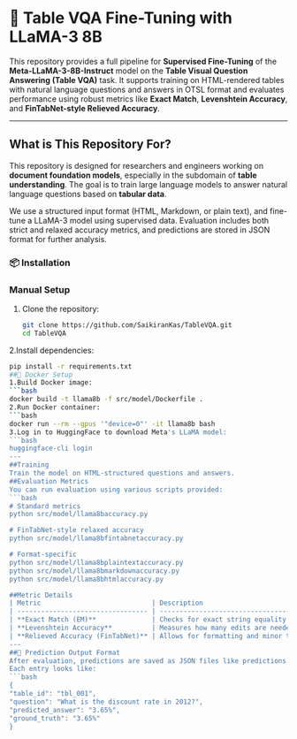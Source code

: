 # 📄 Table VQA Fine-Tuning with LLaMA-3 8B

This repository provides a full pipeline for **Supervised Fine-Tuning** of the **Meta-LLaMA-3-8B-Instruct** model on the **Table Visual Question Answering (Table VQA)** task. It supports training on HTML-rendered tables with natural language questions and answers in OTSL format and evaluates performance using robust metrics like **Exact Match**, **Levenshtein Accuracy**, and **FinTabNet-style Relieved Accuracy**.

---

## What is This Repository For?

This repository is designed for researchers and engineers working on **document foundation models**, especially in the subdomain of **table understanding**. The goal is to train large language models to answer natural language questions based on **tabular data**.

We use a structured input format (HTML, Markdown, or plain text), and fine-tune a LLaMA-3 model using supervised data. Evaluation includes both strict and relaxed accuracy metrics, and predictions are stored in JSON format for further analysis.


### 📦 Installation

###  Manual Setup

1. Clone the repository:
   ```bash
   git clone https://github.com/SaikiranKas/TableVQA.git
   cd TableVQA

2.Install dependencies:
  ```bash
  pip install -r requirements.txt
##🐳 Docker Setup
1.Build Docker image:
```bash
docker build -t llama8b -f src/model/Dockerfile .
2.Run Docker container:
```bash
docker run --rm --gpus '"device=0"' -it llama8b bash
3.Log in to HuggingFace to download Meta's LLaMA model:
```bash
huggingface-cli login
---
##Training
Train the model on HTML-structured questions and answers.
##Evaluation Metrics
You can run evaluation using various scripts provided:
```bash
# Standard metrics
python src/model/llama8baccuracy.py

# FinTabNet-style relaxed accuracy
python src/model/llama8bfintabnetaccuracy.py

# Format-specific
python src/model/llama8bplaintextaccuracy.py
python src/model/llama8bmarkdownaccuracy.py
python src/model/llama8bhtmlaccuracy.py

##Metric Details
| Metric                            | Description                                                                                                                                  |
| --------------------------------- | -------------------------------------------------------------------------------------------------------------------------------------------- |
| **Exact Match (EM)**              | Checks for exact string equality between prediction and ground truth (case- and whitespace-insensitive).                                     |
| **Levenshtein Accuracy**          | Measures how many edits are needed to convert predicted answer to ground truth. Normalized as:<br> `1 - (Levenshtein Distance / Max Length)` |
| **Relieved Accuracy (FinTabNet)** | Allows for formatting and minor textual variations but penalizes incorrect content. Useful for evaluating table-based answers.               |
---
##🧾 Prediction Output Format
After evaluation, predictions are saved as JSON files like predictions.json.
Each entry looks like:
```bash
{
  "table_id": "tbl_001",
  "question": "What is the discount rate in 2012?",
  "predicted_answer": "3.65%",
  "ground_truth": "3.65%"
}



